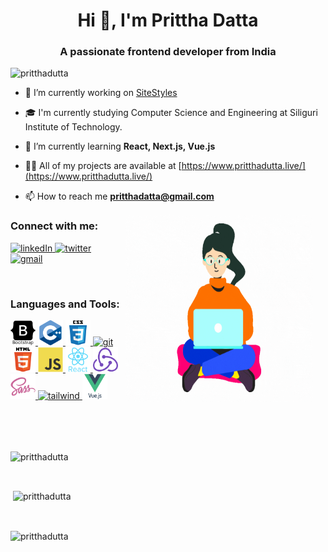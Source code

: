 <h1 align="center">Hi 👋, I'm Prittha Datta</h1>
<h3 align="center">A passionate frontend developer from India</h3>

<div>
<p align="left"> <img src="https://komarev.com/ghpvc/?username=pritthadutta&label=Profile%20views&color=0e75b6&style=flat" alt="pritthadutta" /> </p>

- 🔭 I’m currently working on [SiteStyles](https://sitestyles.prasunroy.live/)

- 🎓 I'm currently studying Computer Science and Engineering at Siliguri Institute of Technology.

- 🌱 I’m currently learning **React, Next.js, Vue.js**

- 👨‍💻 All of my projects are available at [https://www.pritthadutta.live/](https://www.pritthadutta.live/)

- 📫 How to reach me **pritthadatta@gmail.com**

<img src="coding.gif" alt="coding-pic" width="300" height="300" style="float: right; margin-right: 20px;" />
</div>

<h3 align="left">Connect with me:</h3>
<p align="left">
<a href="in/prittha-datta-2679ba1b7" target="_blank" rel="noreferrer"> <img src="https://play-lh.googleusercontent.com/kMofEFLjobZy_bCuaiDogzBcUT-dz3BBbOrIEjJ-hqOabjK8ieuevGe6wlTD15QzOqw" alt="linkedIn" width="30" height="30"/> </a><a href="https://twitter.com/PritthaDatta" target="_blank" rel="noreferrer"> <img src="https://raw.githubusercontent.com/peterthehan/peterthehan/master/assets/twitter.svg" alt="twitter" width="30" height="30"/> </a><a href="pritthadatta@gmail.com" target="_blank" rel="noreferrer"> <img src="https://upload.wikimedia.org/wikipedia/commons/thumb/8/8c/Gmail_Icon_%282013-2020%29.svg/2560px-Gmail_Icon_%282013-2020%29.svg.png" alt="gmail" width="30" height="30"/> </a>
</p>

<br />

<h3 align="left">Languages and Tools:</h3>
<p align="left"> <a href="https://getbootstrap.com" target="_blank" rel="noreferrer"> <img src="https://raw.githubusercontent.com/devicons/devicon/master/icons/bootstrap/bootstrap-plain-wordmark.svg" alt="bootstrap" width="40" height="40"/> </a> <a href="https://www.w3schools.com/cpp/" target="_blank" rel="noreferrer"> <img src="https://raw.githubusercontent.com/devicons/devicon/master/icons/cplusplus/cplusplus-original.svg" alt="cplusplus" width="40" height="40"/> </a> <a href="https://www.w3schools.com/css/" target="_blank" rel="noreferrer"> <img src="https://raw.githubusercontent.com/devicons/devicon/master/icons/css3/css3-original-wordmark.svg" alt="css3" width="40" height="40"/> </a> <a href="https://git-scm.com/" target="_blank" rel="noreferrer"> <img src="https://www.vectorlogo.zone/logos/git-scm/git-scm-icon.svg" alt="git" width="40" height="40"/> </a> <a href="https://www.w3.org/html/" target="_blank" rel="noreferrer"> <img src="https://raw.githubusercontent.com/devicons/devicon/master/icons/html5/html5-original-wordmark.svg" alt="html5" width="40" height="40"/> </a> <a href="https://developer.mozilla.org/en-US/docs/Web/JavaScript" target="_blank" rel="noreferrer"> <img src="https://raw.githubusercontent.com/devicons/devicon/master/icons/javascript/javascript-original.svg" alt="javascript" width="40" height="40"/> </a> <a href="https://reactjs.org/" target="_blank" rel="noreferrer"> <img src="https://raw.githubusercontent.com/devicons/devicon/master/icons/react/react-original-wordmark.svg" alt="react" width="40" height="40"/> </a> <a href="https://redux.js.org" target="_blank" rel="noreferrer"> <img src="https://raw.githubusercontent.com/devicons/devicon/master/icons/redux/redux-original.svg" alt="redux" width="40" height="40"/> </a> <a href="https://sass-lang.com" target="_blank" rel="noreferrer"> <img src="https://raw.githubusercontent.com/devicons/devicon/master/icons/sass/sass-original.svg" alt="sass" width="40" height="40"/> </a> <a href="https://tailwindcss.com/" target="_blank" rel="noreferrer"> <img src="https://www.vectorlogo.zone/logos/tailwindcss/tailwindcss-icon.svg" alt="tailwind" width="40" height="40"/> </a> <a href="https://vuejs.org/" target="_blank" rel="noreferrer"> <img src="https://raw.githubusercontent.com/devicons/devicon/master/icons/vuejs/vuejs-original-wordmark.svg" alt="vuejs" width="40" height="40"/> </a> </p>

<br />

<br />

<br />

<p><img align="center" src="https://github-readme-stats.vercel.app/api/top-langs?username=pritthadutta&show_icons=true&locale=en&layout=compact" alt="pritthadutta" /></p>

<br />

<p>&nbsp;<img align="center" src="https://github-readme-stats.vercel.app/api?username=pritthadutta&show_icons=true&locale=en" alt="pritthadutta" /></p>

<br />

<p><img align="center" src="https://github-readme-streak-stats.herokuapp.com/?user=pritthadutta&" alt="pritthadutta" /></p>
